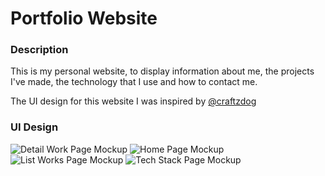 # Portfolio Website

### Description

This is my personal website, to display information about me, the projects I've made, 
the technology that I use and how to contact me.

The UI design for this website I was inspired by [@craftzdog](https://github.com/craftzdog/craftzdog-homepage)

### UI Design
![Detail Work Page Mockup](https://user-images.githubusercontent.com/39095849/202369619-88aeaf82-6299-4504-b660-45867fa92698.png)
![Home Page Mockup](https://user-images.githubusercontent.com/39095849/202369640-00df2b97-886b-4d3b-9a17-292fbd262376.png)
![List Works Page Mockup](https://user-images.githubusercontent.com/39095849/202369653-6481387d-20d6-432c-85b5-a30a4abef258.png)
![Tech Stack Page Mockup](https://user-images.githubusercontent.com/39095849/202369665-0af3908c-05ef-489c-a60f-e552c30e72ce.png)
